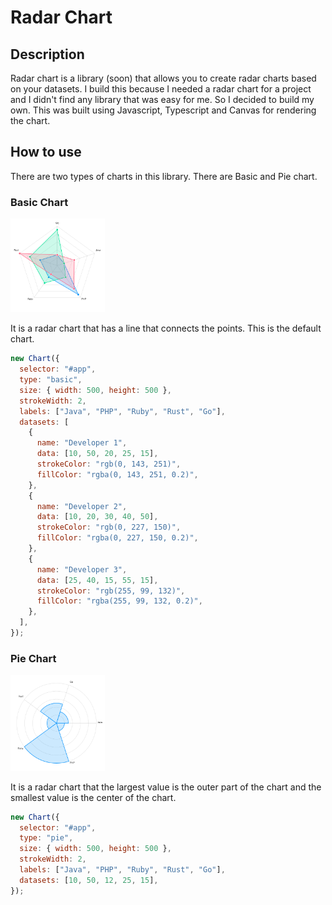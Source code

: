 # Radar Chart

## Description

Radar chart is a library (soon) that allows you to create radar charts based on your datasets. I build this because I needed a radar chart for a project and I didn't find any library that was easy for me. So I decided to build my own. This was built using Javascript, Typescript and Canvas for rendering the chart.

## How to use

There are two types of charts in this library. There are Basic and Pie chart.

### Basic Chart

<img src="https://github.com/Erik3010/radar-chart/blob/master/preview/basic.png?raw=true" alt="Basic Radar chart" width="30%" height="30%">

It is a radar chart that has a line that connects the points. This is the default chart.

```javascript
new Chart({
  selector: "#app",
  type: "basic",
  size: { width: 500, height: 500 },
  strokeWidth: 2,
  labels: ["Java", "PHP", "Ruby", "Rust", "Go"],
  datasets: [
    {
      name: "Developer 1",
      data: [10, 50, 20, 25, 15],
      strokeColor: "rgb(0, 143, 251)",
      fillColor: "rgba(0, 143, 251, 0.2)",
    },
    {
      name: "Developer 2",
      data: [10, 20, 30, 40, 50],
      strokeColor: "rgb(0, 227, 150)",
      fillColor: "rgba(0, 227, 150, 0.2)",
    },
    {
      name: "Developer 3",
      data: [25, 40, 15, 55, 15],
      strokeColor: "rgb(255, 99, 132)",
      fillColor: "rgba(255, 99, 132, 0.2)",
    },
  ],
});
```

### Pie Chart

<img src="https://github.com/Erik3010/radar-chart/blob/master/preview/pie.png?raw=true" alt="Pie Radar chart" width="30%" height="30%">

It is a radar chart that the largest value is the outer part of the chart and the smallest value is the center of the chart.

```javascript
new Chart({
  selector: "#app",
  type: "pie",
  size: { width: 500, height: 500 },
  strokeWidth: 2,
  labels: ["Java", "PHP", "Ruby", "Rust", "Go"],
  datasets: [10, 50, 12, 25, 15],
});
```
